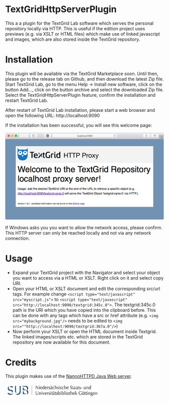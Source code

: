 # TextGridHttpServerPlugin
This a a plugin for the TextGrid Lab software which serves the personal repository locally via HTTP. This is useful if the edition project uses previews (e.g. via XSLT or HTML files) which make use of linked javascript and images, which are also stored inside the TextGrid repository.

# Installation
This plugin will be available via the TextGrid Marketplace soon. Until then, please go to the release tab on Github, and then download the latest Zip file. Start TextGrid Lab, go to the menu Help -> Install new software, click on the button Add..., click on the button archive and select the downloaded Zip file. Select the TextGridHttpServerPlugin feature, confirm the installation and restart TextGrid Lab.

After restart of TextGrid Lab installation, please start a web browser and open the following URL: http://localhost:9090

If the installation has been successful, you will see this welcome page:

![welcome page](https://raw.githubusercontent.com/Hannah-Arendt-Project/TextGridHttpServerPlugin/master/gh-imgs/indexpage.png)

If Windows asks you you want to allow the network access, please confirm. This HTTP server can only be reached locally and not via any network connection.

# Usage
* Expand your TextGrid project with the Navigator and select your object you want to access via a HTML or XSLT. Right click on it and select copy URI.
* Open your HTML or XSLT document and edit the corresponding src/url tags. For example change `<script type="text/javascript" src="myscript.js">` to `<script type="text/javascript" src="http://localhost:9090/textgrid:345c.0">`. The textgrid:345c.0 path is the URI which you have copied into the clipboard before. This can be done with any tags which have a src or href attribute (e.g. `<img src="mybackground.jpg"/>` needs to be edited to `<img src=""http://localhost:9090/textgrid:367a.0"/>`)
* Now perform your XSLT or open the HTML document inside Textgrid. The linked images/scripts etc. which are stored in the TextGrid repository are now available for this document.

# Credits
This plugin makes use of the [NannoHTTPD Java Web server](https://github.com/NanoHttpd/nanohttpd). 

<a href="http://www.sub.uni-goettingen.de"><img src="https://raw.githubusercontent.com/Hannah-Arendt-Project/TextGridHttpServerPlugin/master/gh-imgs/sub-logo.jpg" width="300"/></a>
